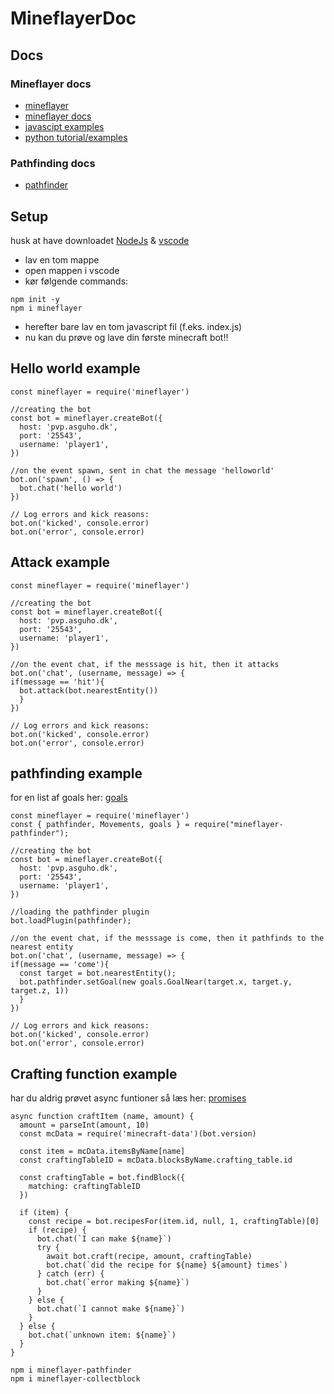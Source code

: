 # MineflayerDoc
## Docs
### Mineflayer docs
- [mineflayer](https://github.com/PrismarineJS/mineflayer)
- [mineflayer docs](https://github.com/PrismarineJS/mineflayer/blob/master/docs/api.md)
- [javascipt examples](https://github.com/PrismarineJS/mineflayer/tree/master/examples)
- [python tutorial/examples](https://github.com/PrismarineJS/mineflayer/tree/master/examples/python)
### Pathfinding docs
- [pathfinder](https://github.com/PrismarineJS/mineflayer-pathfinder)
## Setup
husk at have downloadet [NodeJs](https://nodejs.org/en/) & [vscode](https://code.visualstudio.com/)
- lav en tom mappe
- open mappen i vscode
- kør følgende commands:
```
npm init -y
npm i mineflayer
```
- herefter bare lav en tom javascript fil (f.eks. index.js)
- nu kan du prøve og lave din første minecraft bot!!
## Hello world example
```
const mineflayer = require('mineflayer')

//creating the bot
const bot = mineflayer.createBot({
  host: 'pvp.asguho.dk',
  port: '25543',
  username: 'player1',
})

//on the event spawn, sent in chat the message 'helloworld'
bot.on('spawn', () => {
  bot.chat('hello world')
})

// Log errors and kick reasons:
bot.on('kicked', console.error)
bot.on('error', console.error)
```
## Attack example
```
const mineflayer = require('mineflayer')

//creating the bot
const bot = mineflayer.createBot({
  host: 'pvp.asguho.dk',
  port: '25543',
  username: 'player1',
})

//on the event chat, if the messsage is hit, then it attacks
bot.on('chat', (username, message) => {
if(message == 'hit'){
  bot.attack(bot.nearestEntity())
  }
})

// Log errors and kick reasons:
bot.on('kicked', console.error)
bot.on('error', console.error)
```
## pathfinding example
for en list af goals her: [goals](https://github.com/PrismarineJS/mineflayer-pathfinder#Goals)
```
const mineflayer = require('mineflayer')
const { pathfinder, Movements, goals } = require("mineflayer-pathfinder");

//creating the bot
const bot = mineflayer.createBot({
  host: 'pvp.asguho.dk',
  port: '25543',
  username: 'player1',
})

//loading the pathfinder plugin
bot.loadPlugin(pathfinder);

//on the event chat, if the messsage is come, then it pathfinds to the nearest entity
bot.on('chat', (username, message) => {
if(message == 'come'){
  const target = bot.nearestEntity();
  bot.pathfinder.setGoal(new goals.GoalNear(target.x, target.y, target.z, 1))
  }
})

// Log errors and kick reasons:
bot.on('kicked', console.error)
bot.on('error', console.error)
```

## Crafting function example
har du aldrig prøvet async funtioner så læs her: [promises](https://github.com/PrismarineJS/mineflayer/blob/master/docs/tutorial.md#promises)
```
async function craftItem (name, amount) {
  amount = parseInt(amount, 10)
  const mcData = require('minecraft-data')(bot.version)

  const item = mcData.itemsByName[name]
  const craftingTableID = mcData.blocksByName.crafting_table.id

  const craftingTable = bot.findBlock({
    matching: craftingTableID
  })

  if (item) {
    const recipe = bot.recipesFor(item.id, null, 1, craftingTable)[0]
    if (recipe) {
      bot.chat(`I can make ${name}`)
      try {
        await bot.craft(recipe, amount, craftingTable)
        bot.chat(`did the recipe for ${name} ${amount} times`)
      } catch (err) {
        bot.chat(`error making ${name}`)
      }
    } else {
      bot.chat(`I cannot make ${name}`)
    }
  } else {
    bot.chat(`unknown item: ${name}`)
  }
}
```

```
npm i mineflayer-pathfinder
npm i mineflayer-collectblock
```
